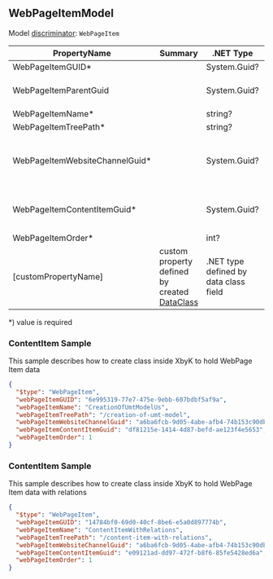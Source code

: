 <!-- generated file with tool "Kentico.Xperience.UMT.DocUtils" - edited through template "UmtModel.cshtml" -->
## WebPageItemModel
Model [discriminator](../UmtModel.md#discriminator): `WebPageItem`

|PropertyName|Summary|.NET Type|Notes|
|---|---|---|---|
|WebPageItemGUID\*||System.Guid?|[UniqueId](../UmtModel.md#UniqueId)|
|WebPageItemParentGuid||System.Guid?|Reference to [WebPageItemInfo](../References.md#WebPageItemInfo) on property WebPageItemParentID|
|WebPageItemName\*||string?||
|WebPageItemTreePath\*||string?||
|WebPageItemWebsiteChannelGuid\*||System.Guid?|Reference to [WebsiteChannelInfo](../References.md#WebsiteChannelInfo) on property WebPageItemWebsiteChannelID **required**|
|WebPageItemContentItemGuid\*||System.Guid?|Reference to [ContentItemInfo](../References.md#ContentItemInfo) on property WebPageItemContentItemID **required**|
|WebPageItemOrder\*||int?||
|[customPropertyName]|custom property defined by created [DataClass](./DataClassModel.md)|.NET type defined by data class field||

<p>*) value is required</p>


### ContentItem Sample
This sample describes how to create class inside XbyK to hold WebPage Item data
```json
{
  "$type": "WebPageItem",
  "webPageItemGUID": "6e995319-77e7-475e-9ebb-607bdbf5af9a",
  "webPageItemName": "CreationOfUmtModelUs",
  "webPageItemTreePath": "/creation-of-umt-model",
  "webPageItemWebsiteChannelGuid": "a6ba6fcb-9d05-4abe-afb4-74b153c90db7",
  "webPageItemContentItemGuid": "df81215e-1414-4d87-befd-ae123f4e5653",
  "webPageItemOrder": 1
}
```

### ContentItem Sample
This sample describes how to create class inside XbyK to hold WebPage Item data with relations
```json
{
  "$type": "WebPageItem",
  "webPageItemGUID": "14784bf0-69d0-40cf-8be6-e5a0d897774b",
  "webPageItemName": "ContentItemWithRelations",
  "webPageItemTreePath": "/content-item-with-relations",
  "webPageItemWebsiteChannelGuid": "a6ba6fcb-9d05-4abe-afb4-74b153c90db7",
  "webPageItemContentItemGuid": "e09121ad-dd97-472f-b8f6-85fe5428ed6a",
  "webPageItemOrder": 1
}
```
